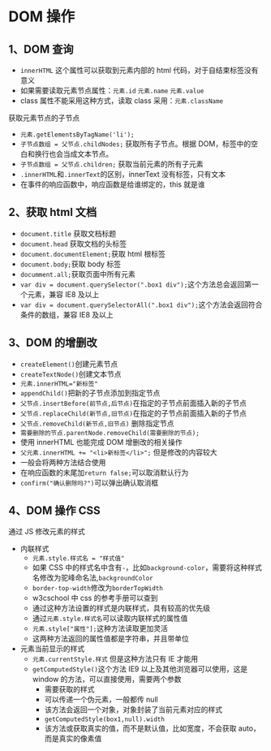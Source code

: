 # DOM 操作

## 1、DOM 查询

- `innerHTML` 这个属性可以获取到元素内部的 html 代码，对于自结束标签没有意义
- 如果需要读取元素节点属性：`元素.id` `元素.name` `元素.value`
- class 属性不能采用这种方式，读取 class 采用：`元素.className`

获取元素节点的子节点

- `元素.getElementsByTagName('li');`
- `子节点数组 = 父节点.childNodes;` 获取所有子节点。根据 DOM，标签中的空白和换行也会当成文本节点。
- `子节点数组 = 父节点.children;` 获取当前元素的所有子元素
- `.innerHTML`和`.innerText`的区别，innerText 没有标签，只有文本
- 在事件的响应函数中，响应函数是给谁绑定的，this 就是谁

## 2、获取 html 文档

- `document.title` 获取文档标题
- `document.head` 获取文档的头标签
- `document.documentElement;`获取 html 根标签
- `document.body;`获取 body 标签
- `documment.all;`获取页面中所有元素
- `var div = document.querySelector(".box1 div");`这个方法总会返回第一个元素，兼容 IE8 及以上
- `var div = document.querySelectorAll(".box1 div");`这个方法会返回符合条件的数组，兼容 IE8 及以上

## 3、DOM 的增删改

- `createElement()`创建元素节点
- `createTextNode()`创建文本节点
- `元素.innerHTML="新标签"`
- `appendChild()`把新的子节点添加到指定节点
- `父节点.insertBefore(前节点,后节点)`在指定的子节点前面插入新的子节点
- `父节点.replaceChild(新节点,旧节点)`在指定的子节点前面插入新的子节点
- `父节点.removeChild(新节点,旧节点)` 删除指定节点
- `需要删除的节点.parentNode.removeChild(需要删除的节点);`
- 使用 innerHTML 也能完成 DOM 增删改的相关操作
- `父元素.innerHTML += "<li>新标签</li>";` 但是修改的内容较大
- 一般会将两种方法结合使用
- 在响应函数的末尾加`return false;`可以取消默认行为
- `confirm("确认删除吗?")`可以弹出确认取消框

## 4、DOM 操作 CSS

通过 JS 修改元素的样式

- 内联样式
  - `元素.style.样式名 = "样式值"`
  - 如果 CSS 中的样式名中含有`-`，比如`background-color`，需要将这种样式名修改为驼峰命名法,`backgroundColor`
  - `border-top-width`修改为`borderTopWidth`
  - w3cschool 中 css 的参考手册可以查到
  - 通过这种方法设置的样式是内联样式，具有较高的优先级
  - 通过`元素.style.样式名`可以读取内联样式的属性值
  - `元素.style["属性"];`这种方法读取更加灵活
  - 这两种方法返回的属性值都是字符串，并且带单位
- 元素当前显示的样式
  - `元素.currentStyle.样式` 但是这种方法只有 IE 才能用
  - `getComputedStyle()`这个方法 IE9 以上及其他浏览器可以使用，这是 window 的方法，可以直接使用，需要两个参数
    - 需要获取的样式
    - 可以传递一个伪元素，一般都传 null
    - 该方法会返回一个对象，对象封装了当前元素对应的样式
    - `getComputedStyle(box1,null).width`
    - 该方法或获取真实的值，而不是默认值，比如宽度，不会获取 auto，而是真实的像素值
